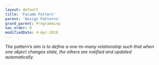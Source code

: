 ```yaml
---
layout: default
title: 'Facade Pattern'
parent: 'Design Patterns'
grand_parent: Programming
nav_order: 8
modifiedDate: 4-Apr-2019
---
```

<em> The pattern’s aim is to define a one-to-many relationship such that when one object changes state, the others are notified and updated automatically.</em>
